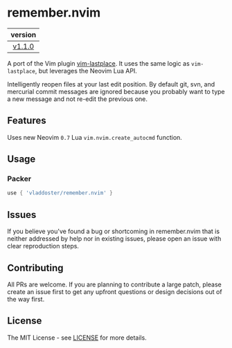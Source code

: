 # remember.nvim

| version                                                                |
| :--------------------------------------------------------------------: |
| [v1.1.0](https://github.com/vladdoster/remember.nvim/releases)         |

A port of the Vim plugin
[vim-lastplace](https://github.com/farmergreg/vim-lastplace). It uses the same
logic as `vim-lastplace`, but leverages the Neovim Lua API.

Intelligently reopen files at your last edit position. By default git, svn, and
mercurial commit messages are ignored because you probably want to type a new
message and not re-edit the previous one.

## Features

Uses new Neovim `0.7` Lua `vim.nvim.create_autocmd` function.

## Usage

### Packer

```Lua 
use { 'vladdoster/remember.nvim' } 
```

## Issues

If you believe you've found a bug or shortcoming in remember.nvim that is
neither addressed by help nor in existing issues, please open an issue with
clear reproduction steps. 

## Contributing

All PRs are welcome. If you are planning to contribute a large patch, please
create an issue first to get any upfront questions or design decisions out of
the way first.

## License

The MIT License - see [LICENSE](LICENSE) for more details.
